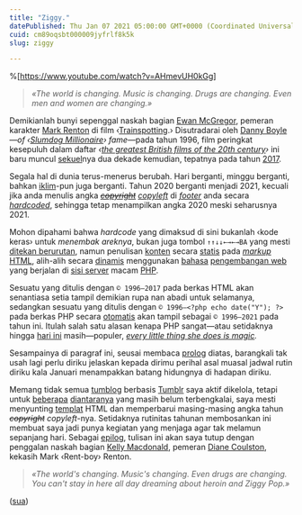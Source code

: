```yaml
---
title: "Ziggy."
datePublished: Thu Jan 07 2021 05:00:00 GMT+0000 (Coordinated Universal Time)
cuid: cm89oqsbt000009jyfrlf8k5k
slug: ziggy

---
```


%[https://www.youtube.com/watch?v=AHmevUH0kGg] 

> *«The world is changing. Music is changing. Drugs are changing. Even men and women are changing.»*

Demikianlah bunyi sepenggal naskah bagian [Ewan McGregor](https://en.wikipedia.org/wiki/Ewan_McGregor), pemeran karakter [Mark Renton](https://en.wikipedia.org/wiki/Mark_Renton) di film ‹[Trainspotting](https://en.wikipedia.org/wiki/Trainspotting_\(film\)).› Disutradarai oleh [Danny Boyle](https://en.wikipedia.org/wiki/Danny_Boyle)—*of ‹*[*Slumdog Millionaire*](https://en.wikipedia.org/wiki/Slumdog_Millionaire)*› fame*—pada tahun 1996, film peringkat kesepuluh dalam daftar *‹*[*the greatest British films of the 20th century*](https://en.wikipedia.org/wiki/BFI_Top_100_British_films)*›* ini baru muncul [sekuel](https://en.wikipedia.org/wiki/Sequel)nya dua dekade kemudian, tepatnya pada tahun [2017](https://en.wikipedia.org/wiki/T2_Trainspotting).

Segala hal di dunia terus-menerus berubah. Hari berganti, minggu berganti, bahkan [iklim](https://en.wikipedia.org/wiki/Climate_change)\-pun juga berganti. Tahun 2020 berganti menjadi 2021, kecuali jika anda menulis angka [*<s>copyright</s>*](https://en.wikipedia.org/wiki/Copyright) [*copyleft*](https://en.wikipedia.org/wiki/Copyleft) di [*footer*](https://en.wikipedia.org/wiki/Page_footer#Webpages) anda secara [*hardcoded*](https://en.wikipedia.org/wiki/Hard_coding), sehingga tetap menampilkan angka 2020 meski seharusnya 2021.

Mohon dipahami bahwa *hardcode* yang dimaksud di sini bukanlah ‹kode keras› untuk *menembak areknya*, bukan juga tombol `↑↑↓↓←→←→BA` yang mesti [ditekan berurutan](https://en.wikipedia.org/wiki/Konami_Code), namun penulisan [konten](https://en.wikipedia.org/wiki/Web_content) secara [statis](https://en.wikipedia.org/wiki/Static_web_page) pada [*markup*](https://en.wikipedia.org/wiki/Markup_language) [HTML](https://en.wikipedia.org/wiki/HTML), alih-alih secara [dinamis](https://en.wikipedia.org/wiki/Dynamic_web_page) menggunakan [bahasa](https://en.wikipedia.org/wiki/Scripting_language) [pengembangan web](https://en.wikipedia.org/wiki/Web_development) yang berjalan di [sisi server](https://en.wikipedia.org/wiki/Server-side) macam [PHP](https://en.wikipedia.org/wiki/PHP).

Sesuatu yang ditulis dengan `© 1996—2017` pada berkas HTML akan senantiasa setia tampil demikian rupa nan abadi untuk selamanya, sedangkan sesuatu yang ditulis dengan `© 1996—<?php echo date("Y"); ?>` pada berkas PHP secara [otomatis](https://css-tricks.com/snippets/php/automatic-copyright-year/) akan tampil sebagai `© 1996—2021` pada tahun ini. Itulah salah satu alasan kenapa PHP sangat—atau setidaknya hingga [hari ini](https://kinsta.com/blog/is-php-dead) masih—populer, [*every little thing she does is magic*](https://youtube.com/watch?v=5WEjz2YoH80)*.*

Sesampainya di paragraf ini, seusai membaca [prolog](https://en.wikipedia.org/wiki/Prologue) diatas, barangkali tak usah lagi perlu diriku jelaskan kepada dirimu perihal asal muasal jadwal rutin diriku kala Januari menampakkan batang hidungnya di hadapan diriku.

Memang tidak semua [tumblog](https://en.wikipedia.org/wiki/Microblogging) berbasis [Tumblr](https://en.wikipedia.org/wiki/Tumblr) saya aktif dikelola, tetapi untuk [beberapa](https://linklist.graphicdesigner.work) [diantaranya](https://repostoftheday.graphicdesigner.work) yang masih belum terbengkalai, saya mesti menyunting [templat](https://en.wikipedia.org/wiki/Web_template_system) HTML dan memperbarui masing-masing angka tahun *<s>copyright</s>* *copyleft*\-nya. Setidaknya rutinitas tahunan membosankan ini membuat saya jadi punya kegiatan yang menjaga agar tak melamun sepanjang hari. Sebagai [epilog](https://en.wikipedia.org/wiki/Epilogue), tulisan ini akan saya tutup dengan penggalan naskah bagian [Kelly Macdonald](https://en.wikipedia.org/wiki/Kelly_Macdonald), pemeran [Diane Coulston](https://imdb.com/title/tt0117951/characters/nm0531808), kekasih Mark ‹Rent-boy› Renton.

> *«The world's changing. Music's changing. Even drugs are changing. You can't stay in here all day dreaming about heroin and Ziggy Pop.»*

([sua](https://sua.ist))